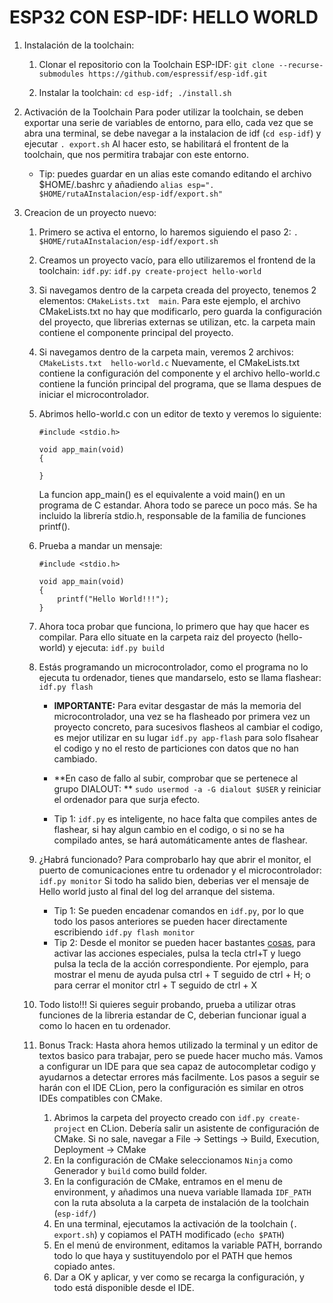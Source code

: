 # ESP32 CON ESP-IDF: HELLO WORLD

1. Instalación de la toolchain:
    1. Clonar el repositorio con la Toolchain ESP-IDF: `git clone --recurse-submodules https://github.com/espressif/esp-idf.git`
    
    2. Instalar la toolchain: `cd esp-idf; ./install.sh`

2. Activación de la Toolchain
    Para poder utilizar la toolchain, se deben exportar una serie de variables de entorno, para ello, cada vez que se abra una terminal, se debe navegar a la instalacion de idf (`cd esp-idf`) y ejecutar `. export.sh`
    Al hacer esto, se habilitará el frontent de la toolchain, que nos permitira trabajar con este entorno.
    - Tip: puedes guardar en un alias este comando editando el archivo $HOME/.bashrc y añadiendo `alias esp=". $HOME/rutaAInstalacion/esp-idf/export.sh"`

3. Creacion de un proyecto nuevo:
    1. Primero se activa el entorno, lo haremos siguiendo el paso 2: `. $HOME/rutaAInstalacion/esp-idf/export.sh`
    
    2. Creamos un proyecto vacío, para ello utilizaremos el frontend de la toolchain: `idf.py`: `idf.py create-project hello-world`
    
    3. Si navegamos dentro de la carpeta creada del proyecto, tenemos 2 elementos: `CMakeLists.txt  main`. 
        Para este ejemplo, el archivo CMakeLists.txt no hay que modificarlo, pero guarda la configuración del proyecto, que librerias externas se utilizan, etc. la carpeta main contiene el componente principal del proyecto.
    
    4. Si navegamos dentro de la carpeta main, veremos 2 archivos: `CMakeLists.txt  hello-world.c`
        Nuevamente, el CMakeLists.txt contiene la configuración del componente y el archivo hello-world.c contiene la función principal del programa, que se llama despues de iniciar el microcontrolador.
    
    5. Abrimos hello-world.c con un editor de texto y veremos lo siguiente:
        ```
        #include <stdio.h>

        void app_main(void)
        {

        }
        ```
        La funcion app_main() es el equivalente a void main() en un programa de C estandar. Ahora todo se parece un poco más. Se ha incluido la librería stdio.h, responsable de la familia de funciones printf().
    
    6. Prueba a mandar un mensaje:
        ```
        #include <stdio.h>

        void app_main(void)
        {
            printf("Hello World!!!");
        }
        ```
    7. Ahora toca probar que funciona, lo primero que hay que hacer es compilar. Para ello situate en la carpeta raiz del proyecto (hello-world) y ejecuta: `idf.py build`
    
    8. Estás programando un microcontrolador, como el programa no lo ejecuta tu ordenador, tienes que mandarselo, esto se llama flashear: `idf.py flash`
        - **IMPORTANTE:** Para evitar desgastar de más la memoria del microcontrolador, una vez se ha flasheado por primera vez un proyecto concreto, para sucesivos flasheos al cambiar el codigo, es mejor utilizar en su lugar `idf.py app-flash` para solo flsahear el codigo y no el resto de particiones con datos que no han cambiado.
        - **En caso de fallo al subir, comprobar que se pertenece al grupo DIALOUT: ** `sudo usermod -a -G dialout $USER` y reiniciar el ordenador para que surja efecto.
        
        - Tip 1: `idf.py` es inteligente, no hace falta que compiles antes de flashear, si hay algun cambio en el codigo, o si no se ha compilado antes, se hará automáticamente antes de flashear.
    
    9. ¿Habrá funcionado? Para comprobarlo hay que abrir el monitor, el puerto de comunicaciones entre tu ordenador y el microcontrolador: `idf.py monitor`
        Si todo ha salido bien, deberias ver el mensaje de Hello world justo al final del log del arranque del sistema.
        - Tip 1: Se pueden encadenar comandos en `idf.py`, por lo que todo los pasos anteriores se pueden hacer directamente escribiendo `idf.py flash monitor`
        - Tip 2: Desde el monitor se pueden hacer bastantes [cosas](https://docs.espressif.com/projects/esp-idf/en/stable/esp32/api-guides/tools/idf-monitor.html), para activar las acciones especiales, pulsa la tecla ctrl+T y luego pulsa la tecla de la acción correspondiente. Por ejemplo, para mostrar el menu de ayuda pulsa ctrl + T seguido de ctrl + H; o para cerrar el monitor ctrl + T seguido de ctrl + X

    10. Todo listo!!! Si quieres seguir probando, prueba a utilizar otras funciones de la libreria estandar de C, deberian funcionar igual a como lo hacen en tu ordenador.
    
    11. Bonus Track: Hasta ahora hemos utilizado la terminal y un editor de textos basico para trabajar, pero se puede hacer mucho más.
        Vamos a configurar un IDE para que sea capaz de autocompletar codigo y ayudarnos a detectar errores más facilmente. Los pasos a seguir se harán con el IDE CLion, pero la configuración es similar en otros IDEs compatibles con CMake.
        1. Abrimos la carpeta del proyecto creado con `idf.py create-project` en CLion. Debería salir un asistente de configuración de CMake. Si no sale, navegar a File -> Settings -> Build, Execution, Deployment -> CMake
        2. En la configuración de CMake seleccionamos `Ninja` como Generador y `build` como build folder.
        3. En la configuración de CMake, entramos en el menu de environment, y añadimos una nueva variable llamada `IDF_PATH` con la ruta absoluta a la carpeta de instalación de la toolchain (`esp-idf/`)
        4. En una terminal, ejecutamos la activación de la toolchain (`. export.sh`) y copiamos el PATH modificado (`echo $PATH`)
        5. En el menú de environment, editamos la variable PATH, borrando todo lo que haya y sustituyendolo por el PATH que hemos copiado antes.
        6. Dar a OK y aplicar, y ver como se recarga la configuración, y todo está disponible desde el IDE.

